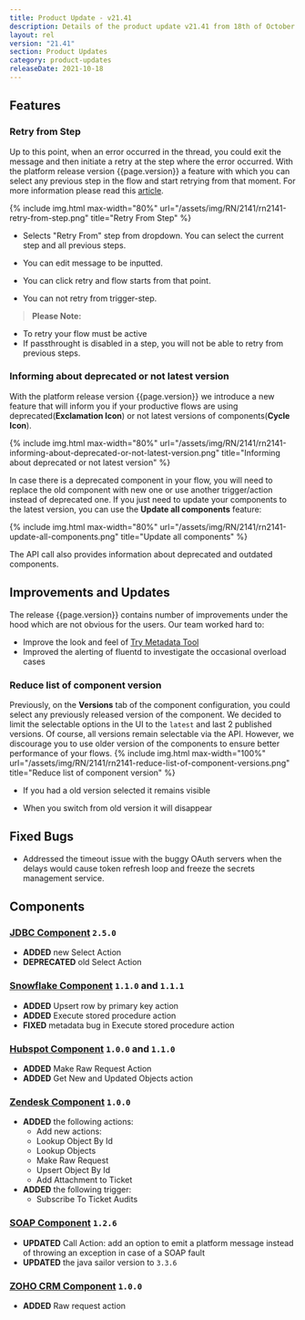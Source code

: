 ```yaml
---
title: Product Update - v21.41
description: Details of the product update v21.41 from 18th of October 2021.
layout: rel
version: "21.41"
section: Product Updates
category: product-updates
releaseDate: 2021-10-18
---
```


## Features

### Retry from Step

Up to this point, when an error occurred in the thread, you could exit the message and then initiate a retry at the step where the error occurred. With the platform release version {{page.version}} a feature with which you can select any previous step in the flow and start retrying from that moment. For more information please read this [article](/developers/error-retry).

{% include img.html max-width="80%" url="/assets/img/RN/2141/rn2141-retry-from-step.png" title="Retry From Step" %}

* Selects "Retry From" step from dropdown. You can select the current step and all previous steps.

* You can edit message to be inputted.

* You can click retry and flow starts from that point.

* You can not retry from trigger-step.

> **Please Note:**
* To retry your flow must be active
* If passthrought is disabled in a step, you will not be able to retry from previous steps.

### Informing about deprecated or not latest version

With the platform release version {{page.version}} we introduce a new feature that will inform you if your productive flows are using deprecated(**Exclamation Icon**) or not latest versions of components(**Cycle Icon**).

{% include img.html max-width="80%" url="/assets/img/RN/2141/rn2141-informing-about-deprecated-or-not-latest-version.png" title="Informing about deprecated or not latest version" %}

In case there is a deprecated component in your flow, you will need to replace the old component with new one or use another trigger/action instead of deprecated one. If you just need to update your components to the latest version, you can use the **Update all components** feature:

{% include img.html max-width="80%" url="/assets/img/RN/2141/rn2141-update-all-components.png" title="Update all components" %}

The API call also provides information about deprecated and outdated components.

## Improvements and Updates

The release {{page.version}} contains number of improvements under the hood which
are not obvious for the users. Our team worked hard to:

* Improve the look and feel of [Try Metadata Tool](\developers\try-metadata)
* Improved the alerting of fluentd to investigate the occasional overload cases

### Reduce list of component version

Previously, on the **Versions** tab of the component configuration, you could select any previously released version of the component. We decided to limit the selectable options in the UI to the `latest` and last 2 published versions. Of course, all versions remain selectable via the API. However, we discourage you to use older version of the components to ensure better performance of your flows.
{% include img.html max-width="100%" url="/assets/img/RN/2141/rn2141-reduce-list-of-component-versions.png" title="Reduce list of component version" %}

* If you had a old version selected it remains visible

* When you switch from old version it will disappear

## Fixed Bugs

* Addressed the timeout issue with the buggy OAuth servers when the delays would cause token refresh loop and freeze the secrets management service.

## Components

### [JDBC Component](/components/jdbc/) `2.5.0`

*   **ADDED** new Select Action
*   **DEPRECATED** old Select Action

### [Snowflake Component](/components/snowflake/) `1.1.0` and `1.1.1`

*   **ADDED** Upsert row by primary key action
*   **ADDED** Execute stored procedure action
*   **FIXED** metadata bug in Execute stored procedure action

### [Hubspot Component](/components/hubspot/) `1.0.0` and `1.1.0`

*   **ADDED** Make Raw Request Action
*   **ADDED** Get New and Updated Objects action

### [Zendesk Component](/components/zendesk/) `1.0.0`

*   **ADDED** the following actions:
    *   Add new actions:
    *   Lookup Object By Id
    *   Lookup Objects
    *   Make Raw Request
    *   Upsert Object By Id
    *   Add Attachment to Ticket
*   **ADDED** the following trigger:
    *   Subscribe To Ticket Audits

### [SOAP Component](/components/soap/) `1.2.6`

*   **UPDATED** Call Action: add an option to emit a platform message instead of throwing an exception in case of a SOAP fault
*   **UPDATED** the java sailor version to `3.3.6`

### [ZOHO CRM Component](/components/zoho-crm/) `1.0.0`

*   **ADDED** Raw request action
